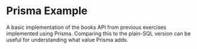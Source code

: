 # Prisma Example
A basic implementation of the books API from previous exercises implemented using Prisma. Comparing this to the plain-SQL version can be useful for understanding what value Prisma adds.